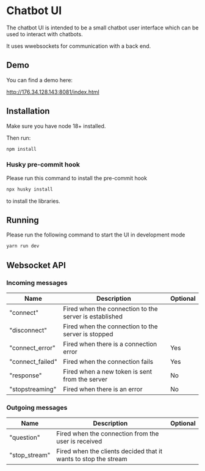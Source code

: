 # Chatbot UI

The chatbot UI is intended to be a small chatbot user interface which can be used to interact with chatbots.

It uses wwebsockets for communication with a back end.

## Demo

You can find a demo here:

http://176.34.128.143:8081/index.html

## Installation

Make sure you have node 18+ installed.

Then run:

```bash
npm install
```

### Husky pre-commit hook

Please run this command to install the pre-commit hook

```bash
npx husky install 
```

to install the libraries.

## Running

Please run the following command to start the UI in development mode

```bash
yarn run dev
```

## Websocket API

### Incoming messages

| Name             | Description                                            | Optional |
| ---------------- | ------------------------------------------------------ | -------- |
| "connect"        | Fired when the connection to the server is established |          |
| "disconnect"     | Fired when the connection to the server is stopped     |          |
| "connect_error"  | Fired when there is a connection error                 | Yes      |
| "connect_failed" | Fired when the connection fails                        | Yes      |
| "response"       | Fired when a new token is sent from the server         | No       |
| "stopstreaming"  | Fired when there is an error                           | No       |

### Outgoing messages

| Name          | Description                                                      | Optional |
|---------------|------------------------------------------------------------------| -------- |
| "question"    | Fired when the connection from the user is received              |          |
| "stop_stream" | Fired when the clients decided that it wants to stop the stream  |          |